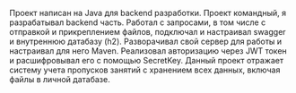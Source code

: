 Проект написан на Java для backend разработки. 
Проект командный, я разрабатывал backend часть. 
Работал с запросами, в том числе с отправкой и прикреплением файлов, подключал и настраивал swagger и внутреннюю датабазу (h2). 
Разворачивал свой сервер для работы и настраивал для него Maven. Реализовал авторизацию через JWT токен и расшифровывал его с помощью SecretKey. 
Данный проект отражает систему учета пропусков занятий с хранением всех данных, включая файлы в личной датабазе.
